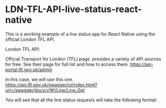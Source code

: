 # LDN-TFL-API-live-status-react-native
This is a working example of a live status app for React Native using the official London TFL API. 

London TFL API: 

Official Transport for London (TFL) page. provides a variety of API sources for free. 
See their page for full list and how to access them. 
https://api-portal.tfl.gov.uk/admin

In this case, we will use this one. 
https://api.tfl.gov.uk/swagger/ui/index.html?url=/swagger/docs/v1#!/Line/Line_Get

You will see that all the line status requests will take the following format: 





